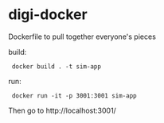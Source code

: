 # digi-docker
Dockerfile to pull together everyone's pieces

build:

     docker build . -t sim-app

run:

     docker run -it -p 3001:3001 sim-app

Then go to http://localhost:3001/
